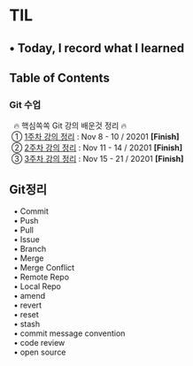 # TIL
## • Today, I record what I learned

## Table of Contents

<h3><strong>Git 수업</strong></h3>
&nbsp; 🔥&nbsp;핵심쏙쏙 Git 강의 배운것 정리&nbsp;🔥 <br/>
&nbsp;① <a href="https://code-source.tistory.com/89">1주차 강의 정리</a> : Nov 8 - 10 / 20201 <strong>[Finish]</strong> <br/>
&nbsp;② <a href="https://code-source.tistory.com/90">2주차 강의 정리</a> : Nov 11 - 14 / 20201 <strong>[Finish]</strong> <br/>
&nbsp;③ <a href="#">3주차 강의 정리</a> : Nov 15 - 21 / 20201 <strong>[Finish]</strong> <br/>

## Git정리

&nbsp; • Commit <br/>
&nbsp; • Push <br/>
&nbsp; • Pull <br/>
&nbsp; • Issue <br/>
&nbsp; • Branch <br/>
&nbsp; • Merge <br/>
&nbsp; • Merge Conflict <br/>
&nbsp; • Remote Repo <br/>
&nbsp; • Local Repo <br/>
&nbsp; • amend <br/>
&nbsp; • revert <br/>
&nbsp; • reset <br/>
&nbsp; • stash <br/>
&nbsp; • commit message convention <br/>
&nbsp; • code review <br/>
&nbsp; • open source
